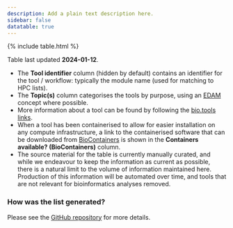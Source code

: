 ```yaml
---
description: Add a plain text description here.
sidebar: false
datatable: true
---
```



<div markdown="0"> 
{% include table.html %}
</div>


Table last updated **2024-01-12**.

- The **Tool identifier** column (hidden by default) contains an identifier for the tool / workflow: typically the module name (used for matching to HPC lists).
- The **Topic(s)** column categorises the tools by purpose, using an [EDAM](https://github.com/edamontology/edamontology) concept where possible. 
- More information about a tool can be found by following the [bio.tools links](https://bio.tools/). 
- When a tool has been containerised to allow for easier installation on any compute infrastructure, a link to the containerised software that can be downloaded from [BioContainers](https://biocontainers.pro/) is shown in the **Containers available? (BioContainers)** column. 
- The source material for the table is currently manually curated, and while we endeavour to keep the information as current as possible, there is a natural limit to the volume of information maintained here. Production of this information will be automated over time, and tools that are not relevant for bioinformatics analyses removed.

### How was the list generated?

Please see the [GitHub repository](https://github.com/AustralianBioCommons/australianbiocommons.github.io) for more details.

